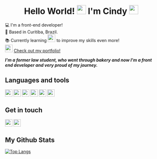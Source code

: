 <h1 align="center">Hello World! <img src="https://github.com/TheDudeThatCode/TheDudeThatCode/blob/master/Assets/Earth.gif" width="30"> I'm Cindy <img src="https://raw.githubusercontent.com/kaueMarques/kaueMarques/master/hi.gif" width="30"></h1>




:computer:  I'm a front-end developer!    
:house_with_garden:  Based in Curitiba, Brazil.   
:books:  Currently learning <img height="25" src="https://img.shields.io/badge/React-20232A?style=for-the-badge&logo=react&logoColor=61DAFB"  /> to improve my skills even more!     
<img src="https://media.giphy.com/media/RlOAlt0Qmsw4CTIELN/giphy.gif" width="25"> <a href="https://cindyhanae.github.io/cindy-hanae/" target="_blank">Check out my portfolio!</a>



***I'm a former law student, who went through bakery and now I'm a front end developer and very proud of my journey.***




## Languages and tools
<img height="24" src="https://img.shields.io/badge/HTML5-E34F26?style=for-the-badge&logo=html5&logoColor=white"  />
<img height="24" src="https://img.shields.io/badge/CSS3-1572B6?style=for-the-badge&logo=css3&logoColor=white"  />
<img height="24" src="https://img.shields.io/badge/JavaScript-F7DF1E?style=for-the-badge&logo=javascript&logoColor=black"  />
<img height="24" src="https://img.shields.io/badge/Sass-CC6699?style=for-the-badge&logo=sass&logoColor=white"  />
<img height="24" src="https://img.shields.io/badge/Bootstrap-563D7C?style=for-the-badge&logo=bootstrap&logoColor=white"  />
<img height="24" src="https://img.shields.io/badge/Figma-F24E1E?style=for-the-badge&logo=figma&logoColor=white"  />


## Get in touch

<a href="https://twitter.com/home" target="_blank"><img height="24" src="https://img.shields.io/badge/LinkedIn-0077B5?style=for-the-badge&logo=linkedin&logoColor=white"  /></a>
<a href="mailto:cindy.hanae1@gmail.com" target="_blank"><img height="24" src="https://img.shields.io/badge/Gmail-D14836?style=for-the-badge&logo=gmail&logoColor=white"  /></a>


## My Github Stats
[![Top Langs](https://github-readme-stats.vercel.app/api/top-langs/?username=cindyhanae&show_icons=true&theme=dracula)](https://github.com/anuraghazra/github-readme-stats)





<!-- <h2 color="red">More about me</h2>
<h3>Below I'll tell a little bit of my crazy journey to become a front end dev!</h3>   -->

<!-- I started Law school with the objective of applying to a position as civil servant, but from the start i noticed that I didn't fit in that environment. Even so, i did a graduate course, worked at government departments and applied to many positions, but with no success which made me feel frustrated and unsatisfied with my graduation. -->

<!-- I started { ***Law school*** } not because I liked or wanted, but because I was on that crazy period of college entrance exam and I didn't know by that time what I wanted for life :neutral_face:  So my objective during Law school was to apply to a position as civil servant, but from the start I noticed that I didn't fit in that environment. Even so, I did a graduate course, worked at government departments and applied to many positions as civil servant but with no success, which made me feel frustrated and anguished <img src="https://media.giphy.com/media/12PRuWQ9KEieT6/giphy.gif" width="35">

At certain point, I decided to turn my cooking hobby into an occupation and started a { ***boulangerie and patisserie course*** }. Since I was a kid i loved to bake cakes and I thought it would be a good idea to give it a try. People say: work with what you love and you'll never have to work in life again! Well, it didn't go that way. I worked at a candy store and learned to bake delightful cakes <img src="https://media.giphy.com/media/ge2zppmVO6UigYAwPu/giphy.gif" width="30">, cookies <img src="https://media.giphy.com/media/29LbmkA8u0ayPciegQ/giphy.gif" width="30">, brigadeiros <img src="https://media.giphy.com/media/WQrUC0sGc0jIy0L5jZ/giphy.gif" width="30"> and other goodies :yum: I liked it but I felt in my skin what it's like to do mechanical and repetitive work all day long. So I resolved that I would give a last try on the applications to positions as civil servant Then came the covid-19 pandemic <img src="https://media.giphy.com/media/hoIKPM5V7UlM1VcLKZ/giphy.gif" width="40">

Because of the pandemic, all applications were suspended indefinitely. In view of this, I started a { ***front end developer*** } course, which I was very curious since my adolescence because of the old personal blogs. This course was the light in the dark in the middle of the pandemic. It opened my mind and I was amazed by how exciting it was to start a website from the scratch, to see it taking form from codes, to solve bugs problems and learn even more about front end. That's when I decided I wanted to make career as front end developer. So now I want to gain experience, take courses in the area and learn new languages and frameworks to improve my curriculum and professional background <img src="https://media.giphy.com/media/tQLxoo3sVSJMpP7g56/giphy.gif" width="35">


<img src="https://media.giphy.com/media/PdKx80jAZDYly/giphy.gif" width="100"> -->

<!-- After going through all this, I've learned to be resilient,  -->








